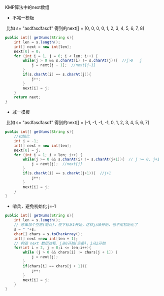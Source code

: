 KMP算法中的next数组

- 不减一模板

​	比如 s= "asdfasdfasdf"  得到的next[] = [0, 0, 0, 0, 1, 2, 3, 4, 5, 6, 7, 8]

```java
public int[] getNums(String s){
	int len = s.length();
    int[] next = new int[len];
    next[0] = 0;
    for (int i = 1, j = 0; i < len; i++) {
        while(j > 0 && s.charAt(i) != s.charAt(j)){  //j>0   j
            j = next[j - 1];  //next[j-1]
        }
        if(s.charAt(i) == s.charAt(j)){
            j++;
        }
        next[i] = j;
	}
    return next;
}

```

- 减一模板

​	比如 s= "asdfasdfasdf"  得到的next[] = [-1, -1, -1, -1, 0, 1, 2, 3, 4, 5, 6, 7]

```java
public int[] getNums(String s){    
    //初始化
    int j = -1;
    int[] next = new int[len];
    next[0] = j;
    for (int i = 1; i < len; i++) { 
        while(j >= 0 && s.charAt(i) != s.charAt(j+1)){  // j >= 0, j+1
            j = next[j];  //next[j]
        }
        if(s.charAt(i) == s.charAt(j+1)){  //j+1
            j++;
        }
        next[i] = j;
    }
}
```

- 哨兵，避免初始化 j=-1

```java
public int[] getNums(String s){    
    int len = s.length();
    // 原串加个空格(哨兵)，使下标从1开始，这样j从0开始，也不用初始化了
    s = " "+s;
    char[] chars = s.toCharArray();
    int[] next =new int[len + 1];
    // 构造 next 数组过程，j从0开始(空格)，i从2开始
    for(int i = 2, j = 0;i <= len;i++){
        while (j > 0 && chars[i] != chars[j + 1]) {
            j = next[j];
        }
        if(chars[i] == chars[j + 1]){
            j++;
        }
        next[i] = j;
    }
}
```

